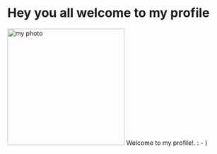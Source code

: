 # Hey you all welcome to my profile
<img width="265" alt="my photo" src="https://img-c.udemycdn.com/user/200_H/231869500_dd56.jpg">
Welcome to my profile!. : - )
